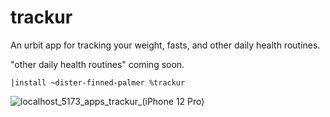 # trackur
An urbit app for tracking your weight, fasts, and other daily health routines.

"other daily health routines" coming soon.

`|install ~dister-finned-palmer %trackur`

![localhost_5173_apps_trackur_(iPhone 12 Pro)](https://github.com/patosullivan/trackur/assets/1221094/be7fa742-b20d-4acb-8ef3-ff52e8b11017)
